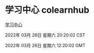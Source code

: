 # 学习中心 colearnhub
[学习中心](http://59.174.26.31:56308/colearnhub/)

2022年 03月 26日 星期六 20:20:02 CST

2022年 03月 26日 星期六 12:20:02 GMT

